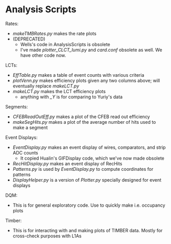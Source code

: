 # Analysis Scripts

Rates:
  * *makeTMBRates.py* makes the rate plots
  * (DEPRECATED)
    * Wells's code in AnalysisScripts is obsolete
    * I've made *plotter_CLCT_lumi.py* and *card.conf* obsolete as well. We have other code now.

LCTs:
  * *EffTable.py* makes a table of event counts with various criteria
  * *plotVenn.py* makes efficiency plots given any two columns above; will eventually replace *makeLCT.py*
  * *makeLCT.py* makes the LCT efficiency plots
    * anything with *_Y* is for comparing to Yuriy's data

Segments:
  * *CFEBReadOutEff.py* makes a plot of the CFEB read out efficiency
  * *makeSegHits.py* makes a plot of the average number of hits used to make a segment

Event Displays:
  * *EventDisplay.py* makes an event display of wires, comparators, and strip ADC counts
    * It copied Hualin's GIFDisplay code, which we've now made obsolete
  * *RecHitDisplay.py* makes an event display of RecHits
  * *Patterns.py* is used by *EventDisplay.py* to compute coordinates for patterns
  * *DisplayHelper.py* is a version of *Plotter.py* specially designed for event displays

DQM:
  * This is for general exploratory code. Use to quickly make i.e. occupancy plots

Timber:
  * This is for interacting with and making plots of TIMBER data. Mostly for cross-check purposes with L1As
